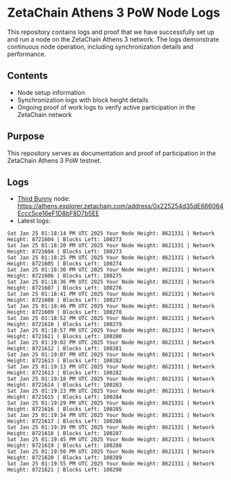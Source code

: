 # ZetaChain Athens 3 PoW Node Logs
This repository contains logs and proof that we have successfully set up and run a node on the ZetaChain Athens 3 network. The logs demonstrate continuous node operation, including synchronization details and performance.

## Contents
- Node setup information
- Synchronization logs with block height details
- Ongoing proof of work logs to verify active participation in the ZetaChain network

## Purpose
This repository serves as documentation and proof of participation in the ZetaChain Athens 3 PoW testnet.

## Logs

- [Third Bunny](https://thirdbunny.xyz/) node: https://athens.explorer.zetachain.com/address/0x225254d35dE666064Eccc5ce16eF1D8bF8D7b5EE
- Latest logs:
```
Sat Jan 25 01:18:14 PM UTC 2025 Your Node Height: 8621331 | Network Height: 8721604 | Blocks Left: 100273
Sat Jan 25 01:18:20 PM UTC 2025 Your Node Height: 8621331 | Network Height: 8721604 | Blocks Left: 100273
Sat Jan 25 01:18:25 PM UTC 2025 Your Node Height: 8621331 | Network Height: 8721605 | Blocks Left: 100274
Sat Jan 25 01:18:30 PM UTC 2025 Your Node Height: 8621331 | Network Height: 8721606 | Blocks Left: 100275
Sat Jan 25 01:18:36 PM UTC 2025 Your Node Height: 8621331 | Network Height: 8721607 | Blocks Left: 100276
Sat Jan 25 01:18:41 PM UTC 2025 Your Node Height: 8621331 | Network Height: 8721608 | Blocks Left: 100277
Sat Jan 25 01:18:46 PM UTC 2025 Your Node Height: 8621331 | Network Height: 8721609 | Blocks Left: 100278
Sat Jan 25 01:18:52 PM UTC 2025 Your Node Height: 8621331 | Network Height: 8721610 | Blocks Left: 100279
Sat Jan 25 01:18:57 PM UTC 2025 Your Node Height: 8621331 | Network Height: 8721611 | Blocks Left: 100280
Sat Jan 25 01:19:02 PM UTC 2025 Your Node Height: 8621331 | Network Height: 8721612 | Blocks Left: 100281
Sat Jan 25 01:19:07 PM UTC 2025 Your Node Height: 8621331 | Network Height: 8721613 | Blocks Left: 100282
Sat Jan 25 01:19:13 PM UTC 2025 Your Node Height: 8621331 | Network Height: 8721613 | Blocks Left: 100282
Sat Jan 25 01:19:18 PM UTC 2025 Your Node Height: 8621331 | Network Height: 8721614 | Blocks Left: 100283
Sat Jan 25 01:19:23 PM UTC 2025 Your Node Height: 8621331 | Network Height: 8721615 | Blocks Left: 100284
Sat Jan 25 01:19:29 PM UTC 2025 Your Node Height: 8621331 | Network Height: 8721616 | Blocks Left: 100285
Sat Jan 25 01:19:34 PM UTC 2025 Your Node Height: 8621331 | Network Height: 8721617 | Blocks Left: 100286
Sat Jan 25 01:19:39 PM UTC 2025 Your Node Height: 8621331 | Network Height: 8721618 | Blocks Left: 100287
Sat Jan 25 01:19:45 PM UTC 2025 Your Node Height: 8621331 | Network Height: 8721619 | Blocks Left: 100288
Sat Jan 25 01:19:50 PM UTC 2025 Your Node Height: 8621331 | Network Height: 8721620 | Blocks Left: 100289
Sat Jan 25 01:19:55 PM UTC 2025 Your Node Height: 8621331 | Network Height: 8721621 | Blocks Left: 100290
```
